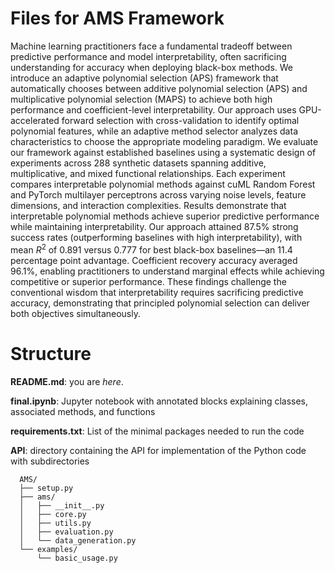 # Files for AMS Framework
Machine learning practitioners face a fundamental tradeoff between predictive performance and model interpretability, often sacrificing understanding for accuracy when deploying black-box methods. We introduce an adaptive polynomial selection (APS) framework that automatically chooses between additive polynomial selection (APS) and multiplicative polynomial selection (MAPS) to achieve both high performance and coefficient-level interpretability. Our approach uses GPU-accelerated forward selection with cross-validation to identify optimal polynomial features, while an adaptive method selector analyzes data characteristics to choose the appropriate modeling paradigm. We evaluate our framework against established baselines using a systematic design of experiments across 288 synthetic datasets spanning additive, multiplicative, and mixed functional relationships. Each experiment compares interpretable polynomial methods against cuML Random Forest and PyTorch multilayer perceptrons across varying noise levels, feature dimensions, and interaction complexities. Results demonstrate that interpretable polynomial methods achieve superior predictive performance while maintaining interpretability. Our approach attained 87.5\% strong success rates (outperforming baselines with high interpretability), with mean $R^2$ of 0.891 versus 0.777 for best black-box baselines—an 11.4 percentage point advantage. Coefficient recovery accuracy averaged 96.1\%, enabling practitioners to understand marginal effects while achieving competitive or superior performance. These findings challenge the conventional wisdom that interpretability requires sacrificing predictive accuracy, demonstrating that principled polynomial selection can deliver both objectives simultaneously.

# Structure

**README.md**: you are *here*.

**final.ipynb**:  Jupyter notebook with annotated blocks explaining classes, associated methods, and functions

**requirements.txt**:  List of the minimal packages needed to run the code

**API**:  directory containing the API for implementation of the Python code with subdirectories

      AMS/
      ├── setup.py
      ├── ams/
      │   ├── __init__.py
      │   ├── core.py
      │   ├── utils.py
      │   ├── evaluation.py
      │   └── data_generation.py
      └── examples/
          └── basic_usage.py
